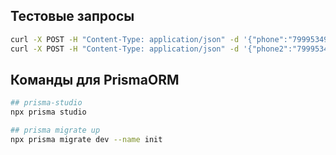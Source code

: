 ## Тестовые запросы

```sh
curl -X POST -H "Content-Type: application/json" -d '{"phone":"79995349840", "name":"<EMAIL>"}' http://localhost:3000/api/users
curl -X POST -H "Content-Type: application/json" -d '{"phone2":"79995349840", "name":"<EMAIL>"}' http://localhost:3000/api/users
```

## Команды для PrismaORM

```sh
## prisma-studio
npx prisma studio

## prisma migrate up
npx prisma migrate dev --name init
```
